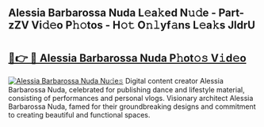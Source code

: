 ## Alessia Barbarossa Nuda L𝚎a𝚔ed N𝚞𝚍e - Part-zZV Vi𝚍𝚎o P𝚑𝚘tos - H𝚘𝚝 O𝚗𝚕yf𝚊ns L𝚎a𝚔s JldrU

# <h2><a href="http://kfahbc.oniu.top/?m=Alessia+Barbarossa+Nuda">🔗👉 🔴 Alessia Barbarossa Nuda P𝚑ot𝚘𝚜 V𝚒d𝚎o</a></h2>

[![Alessia Barbarossa Nuda Nu𝚍e𝚜](https://i.imgur.com/0qMVB7G.gif)](http://kfahbc.oniu.top/?m=Alessia+Barbarossa+Nuda)
Digital content creator Alessia Barbarossa Nuda, celebrated for publishing dance and lifestyle material, consisting of performances and personal vlogs. Visionary architect Alessia Barbarossa Nuda, famed for their groundbreaking designs and commitment to creating beautiful and functional spaces.  
